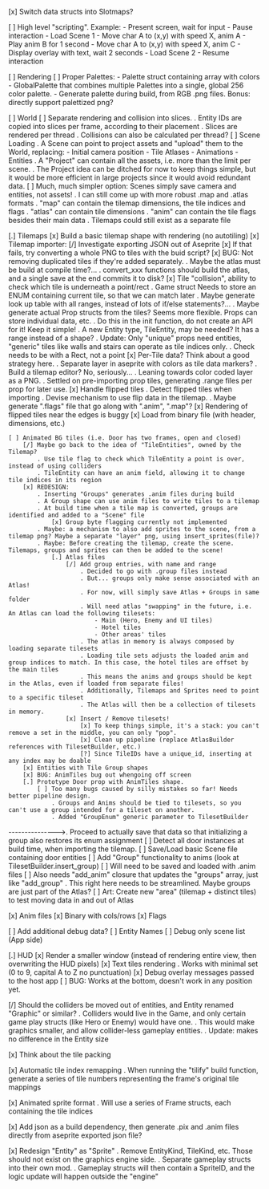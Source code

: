 
[x] Switch data structs into Slotmaps?

[ ] High level "scripting". Example:
    - Present screen, wait for input
    - Pause interaction
    - Load Scene 1
    - Move char A to (x,y) with speed X, anim A
    - Play anim B for 1 second
    - Move char A to (x,y) with speed X, anim C
    - Display overlay with text, wait 2 seconds
    - Load Scene 2
    - Resume interaction
  
[ ] Rendering
    [ ] Proper Palettes:
        - Palette struct containing array with colors
        - GlobalPalette that combines multiple Palettes into a single, global 256 color palette.
        - Generate palette during build, from RGB .png files. Bonus: directly support palettized png?

[ ] World
    [ ] Separate rendering and collision into slices.
        . Entity IDs are copied into slices per frame, according to their placement
        . Slices are rendered per thread
        . Collisions can also be calculated per thread?
    [ ] Scene Loading
        . A Scene can point to project assets and "upload" them to the World, replacing:
            - Initial camera position
            - Tile Atlases
            - Animations
            - Entities
        . A "Project" can contain all the assets, i.e. more than the limit per scene.
        . The Project idea can be ditched for now to keep things simple, but it would be more efficient in large projects since it would avoid redundant data.
        [ ] Much, much simpler option: Scenes simply save camera and entities, not assets!
            . I can still come up with more robust .map and .atlas formats
            . "map" can contain the tilemap dimensions, the tile indices and flags
            . "atlas" can contain tile dimensions
            . "anim" can contain the tile flags besides their main data
            . Tilemaps could still exist as a separate file

[.] Tilemaps
    [x] Build a basic tilemap shape with rendering (no autotiling)
    [x] Tilemap importer:
        [/] Investigate exporting JSON out of Aseprite
        [x] If that fails, try converting a whole PNG to tiles with the buid script?
        [x] BUG: Not removing duplicated tiles if they're added separately.
            . Maybe the atlas must be build at compile time?...
            . convert_xxx functions should build the atlas, and a single save at the end commits it to disk?
    [x] Tile "collision", ability to check which tile is underneath a point/rect
        . Game struct Needs to store an ENUM containing current tile, so that we can match later
            . Maybe generate look up table with all ranges, instead of lots of if/else statements?...
        . Maybe generate actual Prop structs from the tiles? Seems more flexible. Props can store individual data, etc.
            . Do this in the init function, do not create an API for it! Keep it simple!
            . A new Entity type, TileEntity, may be needed? It has a range instead of a shape?
            . Update: Only "unique" props need entities, "generic" tiles like walls and stairs can operate as tile indices only.
        . Check needs to be with a Rect, not a point
    [x] Per-Tile data? Think about a good strategy here.
        . Separate layer in aseprite with colors as tile data markers?
        . Build a tilemap editor? No, seriously...
        . Leaning towards color coded layer as a PNG.
        . Settled on pre-importing prop tiles, generating .range files per prop for later use.
    [x] Handle flipped tiles
        . Detect flipped tiles when importing
        . Devise mechanism to use flip data in the tilemap.
        . Maybe generate ".flags" file that go along with ".anim", ".map"?
        [x] Rendering of flipped tiles near the edges is buggy
    [x] Load from binary file (with header, dimensions, etc.)

    [ ] Animated BG tiles (i.e. Door has two frames, open and closed)
        [/] Maybe go back to the idea of "TileEntities", owned by the Tilemap?
            . Use tile flag to check which TileEntity a point is over, instead of using colliders
            . TileEntity can have an anim field, allowing it to change tile indices in its region
        [x] REDESIGN:
            . Inserting "Groups" generates .anim files during build
            . A Group shape can use anim files to write tiles to a tilemap
            . At build time when a tile map is converted, groups are identified and added to a "Scene" file
                [x] Group byte flagging currently not implemented
            . Maybe: a mechanism to also add sprites to the scene, from a tilemap png? Maybe a separate "layer" png, using insert_sprites(file)?
            . Maybe: Before creating the tilemap, create the scene. Tilemaps, groups and sprites can then be added to the scene!
                [.] Atlas files
                    [/] Add group entries, with name and range
                        . Decided to go with .group files instead
                        . But... groups only make sense associated with an Atlas!
                        . For now, will simply save Atlas + Groups in same folder
                        . Will need atlas "swapping" in the future, i.e. An Atlas can load the following tilesets:
                            - Main (Hero, Enemy and UI tiles)
                            - Hotel tiles
                            - Other areas' tiles
                        . The atlas in memory is always composed by loading separate tilesets
                        . Loading tile sets adjusts the loaded anim and group indices to match. In this case, the hotel tiles are offset by the main tiles
                        . This means the anims and groups should be kept in the Atlas, even if loaded from separate files!
                        . Additionally, Tilemaps and Sprites need to point to a specific tileset
                        . The Atlas will then be a collection of tilesets in memory.
                    [x] Insert / Remove tilesets!
                        [x] To keep things simple, it's a stack: you can't remove a set in the middle, you can only "pop".
                        [x] Clean up pipeline (replace AtlasBuilder references with TilesetBuilder, etc.)
                        [?] Since TileIDs have a unique_id, inserting at any index may be doable
        [x] Entities with Tile Group shapes
        [x] BUG: AnimTiles bug out whengoing off screen
        [.] Prototype Door prop with AnimTiles shape.
            [ ] Too many bugs caused by silly mistakes so far! Needs better pipeline design.
                . Groups and Anims should be tied to tilesets, so you can't use a group intended for a tileset on another.
                . Added "GroupEnum" generic parameter to TilesetBuilder
--------------->. Proceed to actually save that data so that initializing a group also restores its enum assignment
            [ ] Detect all door instances at build time, when importing the tilemap.
            [ ] Save/Load basic Scene file containing door entities
            [ ] Add "Group" functionality to anims (look at TilesetBuilder.insert_group)
                [ ] Will need to be saved and loaded with .anim files
                [ ] Also needs "add_anim" closure that updates the "groups" array, just like "add_group"
                    . This right here needs to be streamlined. Maybe groups are just part of the Atlas?
        [ ] Art: Create new "area" (tilemap + distinct tiles) to test moving data in and out of Atlas

[x] Anim files
    [x] Binary with cols/rows
    [x] Flags

[ ] Add additional debug data?
    [ ] Entity Names
    [ ] Debug only scene list (App side)

[.] HUD
    [x] Render a smaller window (instead of rendering entire view, then overwriting the HUD pixels)
    [x] Text tiles rendering
        . Works with minimal set (0 to 9, capital A to Z no punctuation)
    [x] Debug overlay messages passed to the host app
    [ ] BUG: Works at the bottom, doesn't work in any position yet.

[/] Should the colliders be moved out of entities, and Entity renamed "Graphic" or similar?
    . Colliders would live in the Game, and only certain game play structs (like Hero or Enemy) would have one.
    . This would make graphics smaller, and allow collider-less gameplay entities.
    . Update: makes no difference in the Entity size

[x] Think about the tile packing

[x] Automatic tile index remapping
    . When running the "tilify" build function, generate a series of tile numbers representing the frame's original tile mappings

[x] Animated sprite format
    . Will use a series of Frame structs, each containing the tile indices

[x] Add json as a build dependency, then generate .pix and .anim files directly from aseprite exported json file?

[x] Redesign "Entity" as "Sprite"
    . Remove EntityKind, TileKind, etc. Those should not exist on the graphics engine side.
    . Separate gameplay structs into their own mod.
    . Gameplay structs will then contain a SpriteID, and the logic update will happen outside the "engine"